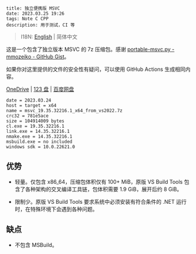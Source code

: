 ```
title: 独立便携版 MSVC
date: 2023.03.25 19:26
tags: Note C CPP
description: 用于测试，CI 等
```

> I18N: [English](/./post/202303251925) | 简体中文

这是一个包含了独立版本 MSVC 的 7z 压缩包。感谢 [portable-msvc.py - mmozeiko - GitHub Gist](https://gist.github.com/mmozeiko/7f3162ec2988e81e56d5c4e22cde9977)。

如果你对这里提供的文件的安全性有疑问，可以使用 GitHub Actions 生成相同内容。

[OneDrive](https://onedrive.live.com/?authkey=%21AHAhKEAw%2DEg5PvU&id=3AFDE6F1863D4B77%212359&cid=3AFDE6F1863D4B77) | [123 盘](https://www.123pan.com/s/SfI0Vv-u1khd.html) | [百度网盘](https://pan.baidu.com/s/1PO0JyoSV8J4ix7QDnTu2qA?pwd=s9nc)

```
date = 2023.03.24
host = target = x64
name = msvc_19.35.32216.1_x64_from_vs2022.7z
crc32 = 781e5ace
size = 104914009 bytes
cl.exe = 19.35.32216.1
link.exe = 14.35.32216.1
nmake.exe = 14.35.32216.1
msbuild.exe = no included
windows sdk = 10.0.22621.0
```

## 优势

- 轻量。仅包含 x86_64，压缩包体积仅有 100+ MiB，原版 VS Build Tools 包含了各种架构的交叉编译工具链，包体积需要 1.9 GiB，展开后约 8 GiB。

- 限制少。原版 VS Build Tools 要求系统中必须安装有符合条件的 .NET 运行时，在特殊环境下会遇到各种问题。

## 缺点

- 不包含 MSBuild。
